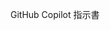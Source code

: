 <!--
title:   GitHub Copilot 指示書
tags:    githubcopilot
id:      247bee4bd66ace86e1da
private: true
-->
GitHub Copilot 指示書